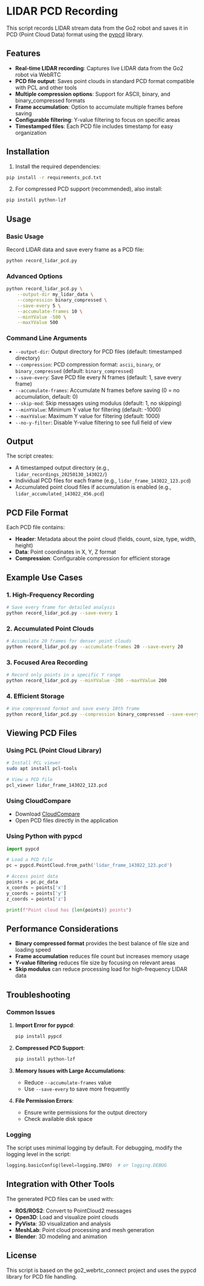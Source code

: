 # LIDAR PCD Recording

This script records LIDAR stream data from the Go2 robot and saves it in PCD (Point Cloud Data) format using the [pypcd](https://github.com/juhasch/pypcd) library.

## Features

- **Real-time LIDAR recording**: Captures live LIDAR data from the Go2 robot via WebRTC
- **PCD file output**: Saves point clouds in standard PCD format compatible with PCL and other tools
- **Multiple compression options**: Support for ASCII, binary, and binary_compressed formats
- **Frame accumulation**: Option to accumulate multiple frames before saving
- **Configurable filtering**: Y-value filtering to focus on specific areas
- **Timestamped files**: Each PCD file includes timestamp for easy organization

## Installation

1. Install the required dependencies:
```bash
pip install -r requirements_pcd.txt
```

2. For compressed PCD support (recommended), also install:
```bash
pip install python-lzf
```

## Usage

### Basic Usage

Record LIDAR data and save every frame as a PCD file:

```bash
python record_lidar_pcd.py
```

### Advanced Options

```bash
python record_lidar_pcd.py \
    --output-dir my_lidar_data \
    --compression binary_compressed \
    --save-every 5 \
    --accumulate-frames 10 \
    --minYValue -500 \
    --maxYValue 500
```

### Command Line Arguments

- `--output-dir`: Output directory for PCD files (default: timestamped directory)
- `--compression`: PCD compression format: `ascii`, `binary`, or `binary_compressed` (default: `binary_compressed`)
- `--save-every`: Save PCD file every N frames (default: 1, save every frame)
- `--accumulate-frames`: Accumulate N frames before saving (0 = no accumulation, default: 0)
- `--skip-mod`: Skip messages using modulus (default: 1, no skipping)
- `--minYValue`: Minimum Y value for filtering (default: -1000)
- `--maxYValue`: Maximum Y value for filtering (default: 1000)
- `--no-y-filter`: Disable Y-value filtering to see full field of view

## Output

The script creates:
- A timestamped output directory (e.g., `lidar_recordings_20250130_143022/`)
- Individual PCD files for each frame (e.g., `lidar_frame_143022_123.pcd`)
- Accumulated point cloud files if accumulation is enabled (e.g., `lidar_accumulated_143022_456.pcd`)

## PCD File Format

Each PCD file contains:
- **Header**: Metadata about the point cloud (fields, count, size, type, width, height)
- **Data**: Point coordinates in X, Y, Z format
- **Compression**: Configurable compression for efficient storage

## Example Use Cases

### 1. High-Frequency Recording
```bash
# Save every frame for detailed analysis
python record_lidar_pcd.py --save-every 1
```

### 2. Accumulated Point Clouds
```bash
# Accumulate 20 frames for denser point clouds
python record_lidar_pcd.py --accumulate-frames 20 --save-every 20
```

### 3. Focused Area Recording
```bash
# Record only points in a specific Y range
python record_lidar_pcd.py --minYValue -200 --maxYValue 200
```

### 4. Efficient Storage
```bash
# Use compressed format and save every 10th frame
python record_lidar_pcd.py --compression binary_compressed --save-every 10
```

## Viewing PCD Files

### Using PCL (Point Cloud Library)
```bash
# Install PCL viewer
sudo apt install pcl-tools

# View a PCD file
pcl_viewer lidar_frame_143022_123.pcd
```

### Using CloudCompare
- Download [CloudCompare](https://www.danielgm.net/cc/)
- Open PCD files directly in the application

### Using Python with pypcd
```python
import pypcd

# Load a PCD file
pc = pypcd.PointCloud.from_path('lidar_frame_143022_123.pcd')

# Access point data
points = pc.pc_data
x_coords = points['x']
y_coords = points['y']
z_coords = points['z']

print(f"Point cloud has {len(points)} points")
```

## Performance Considerations

- **Binary compressed format** provides the best balance of file size and loading speed
- **Frame accumulation** reduces file count but increases memory usage
- **Y-value filtering** reduces file size by focusing on relevant areas
- **Skip modulus** can reduce processing load for high-frequency LIDAR data

## Troubleshooting

### Common Issues

1. **Import Error for pypcd**:
   ```bash
   pip install pypcd
   ```

2. **Compressed PCD Support**:
   ```bash
   pip install python-lzf
   ```

3. **Memory Issues with Large Accumulations**:
   - Reduce `--accumulate-frames` value
   - Use `--save-every` to save more frequently

4. **File Permission Errors**:
   - Ensure write permissions for the output directory
   - Check available disk space

### Logging

The script uses minimal logging by default. For debugging, modify the logging level in the script:
```python
logging.basicConfig(level=logging.INFO)  # or logging.DEBUG
```

## Integration with Other Tools

The generated PCD files can be used with:
- **ROS/ROS2**: Convert to PointCloud2 messages
- **Open3D**: Load and visualize point clouds
- **PyVista**: 3D visualization and analysis
- **MeshLab**: Point cloud processing and mesh generation
- **Blender**: 3D modeling and animation

## License

This script is based on the go2_webrtc_connect project and uses the pypcd library for PCD file handling.
